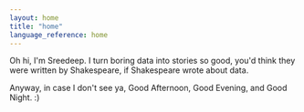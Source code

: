 ```yaml
---
layout: home
title: "home"
language_reference: home
---
```


Oh hi, I'm Sreedeep. I turn boring data into stories so good, you'd think they were written by Shakespeare, if Shakespeare wrote about data.

Anyway, in case I don't see ya, Good Afternoon, Good Evening, and Good Night. :)
